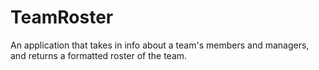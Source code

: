 # TeamRoster
 An application that takes in info about a team's members and managers, and returns a formatted roster of the team. 
